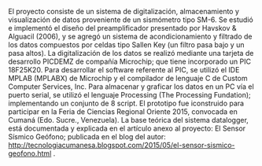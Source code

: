 El proyecto consiste de un sistema de digitalización, almacenamiento y visualización de datos proveniente de un sismómetro tipo SM-6. Se estudió e implementó el diseño del preamplificador presentado por Havskov & Alguacil (2006), y se agregó un sistema de acondicionamiento y filtrado de los datos compuestos por celdas tipo Sallen Key (un filtro pasa bajo y un pasa altos). La digitalización de los datos se realizó mediante una tarjeta de desarrollo PICDEMZ de compañía Microchip; que tiene incorporado un PIC 18F25K20. Para desarrollar el software referente al PIC, se utilizó el IDE MPLAB (MPLABX) de Microchip y el compilador de lenguaje C de Custom Computer Services, Inc. Para almacenar y graficar los datos en un PC vía el puerto serial, se utilizó el lenguaje Processing (The Processing Fundation); implementando un conjunto de 8 script. El prototipo fue iconstruido para participar en la Feria de Ciencias Regional Oriente 2015, convocada en Cumaná (Edo. Sucre., Venezuela). La base teórica del sistema datalogger, está documentada y explicada en el artículo anexo al proyecto: El Sensor Sísmico Geófono; publicada en el blog del autor: http://tecnologiacumanesa.blogspot.com/2015/05/el-sensor-sismico-geofono.html .